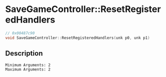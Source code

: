 # SaveGameController::ResetRegisteredHandlers
```c
// 0x00487c90
void SaveGameController::ResetRegisteredHandlers(unk p0, unk p1)
```
## Description
```
Minimum Arguments: 2
Maximum Arguments: 2
```
